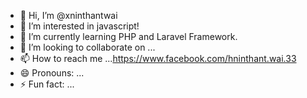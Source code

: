 - 👋 Hi, I’m @xninthantwai
- 👀 I’m interested in javascript!
- 🌱 I’m currently learning PHP and Laravel Framework.
- 💞️ I’m looking to collaborate on ...
- 📫 How to reach me ...https://www.facebook.com/hninthant.wai.33
- 😄 Pronouns: ...
- ⚡ Fun fact: ...

<!---
xninthantwai/xninthantwai is a ✨ special ✨ repository because its `README.md` (this file) appears on your GitHub profile.
You can click the Preview link to take a look at your changes.
--->
